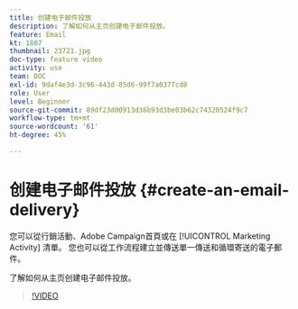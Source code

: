 ```yaml
---
title: 创建电子邮件投放
description: 了解如何从主页创建电子邮件投放。
feature: Email
kt: 1807
thumbnail: 23721.jpg
doc-type: feature video
activity: use
team: DOC
exl-id: 9daf4e3d-3c96-443d-85d6-99f7a0377cd8
role: User
level: Beginner
source-git-commit: 89df23d00913d36b93d3be03b62c74320524f9c7
workflow-type: tm+mt
source-wordcount: '61'
ht-degree: 45%

---
```


# 创建电子邮件投放 {#create-an-email-delivery}

您可以從行銷活動、Adobe Campaign首頁或在 [!UICONTROL Marketing Activity] 清單。 您也可以從工作流程建立並傳送單一傳送和循環寄送的電子郵件。

了解如何从主页创建电子邮件投放。

>[!VIDEO](https://video.tv.adobe.com/v/23721?quality=12&learn=on)
